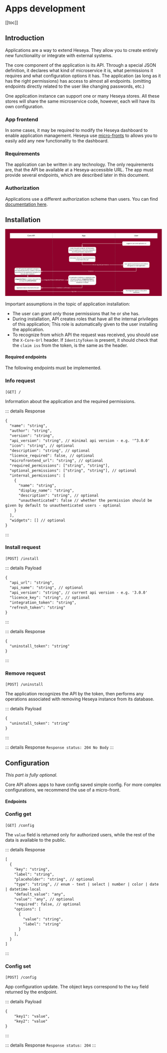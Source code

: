 # Apps development

[[toc]]

## Introduction

Applications are a way to extend Heseya. They allow you to create
entirely new functionality or integrate with external systems.

The core component of the application is its API. Through a special JSON definition,
it declares what kind of microservice it is, what permissions it requires and what configuration options it has.
The application (as long as it has the right permissions) has access to almost
all endpoints. (omitting endpoints directly related to the user like changing passwords, etc.)

One application instance can support one or many Heseya stores.
All these stores will share the same microservice code,
however, each will have its own configuration.

### App frontend

In some cases, it may be required to modify the Heseya dashboard to enable application management.
Heseya use [micro-fronts](/developer/microfrontends) to allows you to
easily add any new functionality to the dashboard.

### Requirements

The application can be written in any technology. The only requirements are,
that the API be available at a Heseya-accessible URL.
The app must provide several endpoints, which are described later in this document.

### Authorization

Applications use a different authorization scheme than users. You can find [documentation here](/developer/authorization#app-authorization).

## Installation

![Installation diagram](/microservices/installation-flow.png)

Important assumptions in the topic of application installation:
- The user can grant only those permissions that he or she has.
- During installation, API creates roles that have all the internal privileges of this application;
This role is automatically given to the user installing the application.
- To recognize from which API the request was received, you should use the `X-Core-Url` header.
If `IdentityToken` is present, it should check that the `claim iss` from the token, is the same as the header.

#### Required endpoints

The following endpoints must be implemented.

### Info request
`[GET] /`

Information about the application and the required permissions.

::: details Response
```json5
{
  "name": "string",
  "author": "string",
  "version": "string",
  "api_version": "string", // minimal api version - e.g. '^3.0.0'
  "icon": "string", // optional
  "description": "string", // optional
  "licence_required": false, // optional
  "microfrontend_url": "string", // optional
  "required_permissions": ["string", "string"],
  "optional_permissions": ["string", "string"], // optional
  "internal_permissions": [
    {
      "name": "string",
      "display_name": "string",
      "description": "string", // optional
      "unauthenticated": false // whether the permission should be given by default to unauthenticated users - optional
    }
  ],
  "widgets": [] // optional
}
```
:::

### Install request
`[POST] /install`

::: details Payload
```json5
{
  "api_url": "string",
  "api_name": "string", // optional
  "api_version": "string", // current api version - e.g. '3.0.0'
  "licence_key": "string", // optional
  "integration_token": "string",
  "refresh_token": "string"
}
```
:::

::: details Response
```json5
{
  "uninstall_token": "string"
}
```
:::

### Remove request
`[POST] /uninstall`

The application recognizes the API by the token,
then performs any operations associated with removing Heseya instance from its database.

::: details Payload
```json5
{
  "uninstall_token": "string"
}
```
:::

::: details Response
`Response status: 204 No Body`
:::

## Configuration

_This part is fully optional._

Core API allows apps to have config saved simple config.
For more complex configurations, we recommend the use of a micro-front.

#### Endpoints

### Config get
`[GET] /config`

The `value` field is returned only for authorized users, while the rest of the data is available to the public.

::: details Response
```json5
[
  {
    "key": "string",
    "label": "string",
    "placeholder": "string", // optional
    "type": "string", // enum - text | select | number | color | date | datetime-local
    "default_value": "any",
    "value": "any", // optional
    "required": false, // optional
    "options": [
      { 
        "value": "string",
        "label": "string"
      }
    ],
  }
]
```
:::

### Config set
`[POST] /config`

App configuration update. The object keys correspond to the `key` field returned by the endpoint.

::: details Payload
```json5
{
    "key1": "value",
    "key2": "value"
}
```
:::

::: details Response
`Response status: 204`
:::
